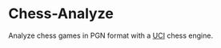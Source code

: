 # Chess-Analyze

Analyze chess games in PGN format with a
[UCI](http://wbec-ridderkerk.nl/html/UCIProtocol.html) chess engine.

